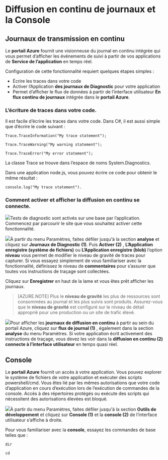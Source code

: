 <properties 
    pageTitle="Diffusion en continu de journaux et la console" 
    description="Diffusion en continu de journaux et présentation de la console" 
    authors="btardif" 
    manager="wpickett" 
    editor="" 
    services="app-service\web" 
    documentationCenter=""/>

<tags 
    ms.service="app-service-web" 
    ms.workload="web" 
    ms.tgt_pltfrm="na" 
    ms.devlang="multiple" 
    ms.topic="article" 
    ms.date="10/12/2016" 
    ms.author="byvinyal"/>

# <a name="streaming-logs-and-the-console"></a>Diffusion en continu de journaux et la Console

## <a name="streaming-logs"></a>Journaux de transmission en continu

Le **portail Azure** fournit une visionneuse du journal en continu intégrée qui vous permet d’afficher les événements de suivi à partir de vos applications de **Service de l’application** en temps réel.  

Configuration de cette fonctionnalité requiert quelques étapes simples :

- Écrire les traces dans votre code
- Activer l’Application **des journaux de Diagnostic** pour votre application
- Permet d’afficher le flux de données à partir de l’interface utilisateur **En flux continu de journaux** intégrée dans le **portail Azure**.

### <a name="how-to-write-traces-in-your-code"></a>L’écriture de traces dans votre code. ###

Il est facile d’écrire les traces dans votre code.  Dans C#, il est aussi simple que d’écrire le code suivant :

`````````````````````````
Trace.TraceInformation("My trace statement");
`````````````````````````

`````````````````````````
Trace.TraceWarning("My warning statement");
`````````````````````````

`````````````````````````
Trace.TraceError("My error statement");
`````````````````````````

La classe Trace se trouve dans l’espace de noms System.Diagnostics.

Dans une application node.js, vous pouvez écrire ce code pour obtenir le même résultat :

`````````````````````````
console.log("My trace statement").
`````````````````````````

### <a name="how-to-enable-and-view-the-streaming-logs"></a>Comment activer et afficher la diffusion en continu se connecte.
![][BrowseSitesScreenshot]Tests de diagnostic sont activés sur une base par l’application. Commencez par parcourir le site que vous souhaitez activer cette fonctionnalité.  
  
![][DiagnosticsLogs]À partir du menu Paramètres, faites défiler jusqu'à la section **analyse** et cliquez sur **Journaux de Diagnostic (1)**. Puis **Activer (2)** , **L’Application enregistre (système de fichiers)** ou **L’Application enregistre (blob)** l’option **niveau** vous permet de modifier le niveau de gravité de traces pour capturer. Si vous essayez simplement de vous familiariser avec la fonctionnalité, définissez le niveau de **commentaires** pour s’assurer que toutes vos instructions de traçage sont collectées.

Cliquez sur **Enregistrer** en haut de la lame et vous êtes prêt afficher les journaux.

>[AZURE.NOTE] Plus le **niveau de gravité** les plus de ressources sont consommées au journal et les plus suivis sont produits. Assurez-vous que le **niveau de gravité** est configuré sur le niveau de détail approprié pour une production ou un site de trafic élevé. 

![][StreamingLogsScreenshot]Pour afficher les **journaux de diffusion en continu** à partir au sein du portail Azure, cliquez sur **flux de journal (1)** , également dans la section **analyse** du menu Paramètres. Si votre application écrit activement des instructions de traçage, vous devez les voir dans la **diffusion en continu (2) connecte à l’interface utilisateur** en temps quasi réel.

## <a name="console"></a>Console
Le **portail Azure** fournit un accès à votre application. Vous pouvez explorer le système de fichiers de votre application et exécuter des scripts powershell/cmd. Vous êtes lié par les mêmes autorisations que votre code d’application en cours d’exécution lors de l’exécution de commandes de la console. Accès à des répertoires protégés ou exécute des scripts qui nécessitent des autorisations élevées est bloqué.  

![][ConsoleScreenshot]À partir du menu Paramètres, faites défiler jusqu'à la section **Outils de développement** et cliquez sur **Console (1)** et la **console (2)** de l’interface utilisateur s’affiche à droite.

Pour vous familiariser avec la **console**, essayez les commandes de base telles que :

`````````````````````````
dir
`````````````````````````

`````````````````````````
cd
`````````````````````````

<!-- Images. -->
[DiagnosticsLogs]: ./media/web-sites-streaming-logs-and-console/diagnostic-logs.png
[BrowseSitesScreenshot]: ./media/web-sites-streaming-logs-and-console/browse-sites.png
[StreamingLogsScreenshot]: ./media/web-sites-streaming-logs-and-console/streaming-logs.png
[ConsoleScreenshot]: ./media/web-sites-streaming-logs-and-console/console.png
